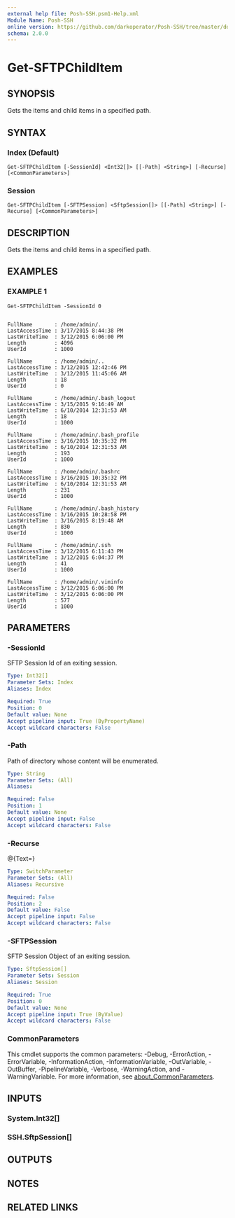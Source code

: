 ```yaml
---
external help file: Posh-SSH.psm1-Help.xml
Module Name: Posh-SSH
online version: https://github.com/darkoperator/Posh-SSH/tree/master/docs
schema: 2.0.0
---
```


# Get-SFTPChildItem

## SYNOPSIS
Gets the items and child items in a specified path.

## SYNTAX

### Index (Default)
```
Get-SFTPChildItem [-SessionId] <Int32[]> [[-Path] <String>] [-Recurse] [<CommonParameters>]
```

### Session
```
Get-SFTPChildItem [-SFTPSession] <SftpSession[]> [[-Path] <String>] [-Recurse] [<CommonParameters>]
```

## DESCRIPTION
Gets the items and child items in a specified path.

## EXAMPLES

### EXAMPLE 1
```
Get-SFTPChildItem -SessionId 0


FullName       : /home/admin/.
LastAccessTime : 3/17/2015 8:44:38 PM
LastWriteTime  : 3/12/2015 6:06:00 PM
Length         : 4096
UserId         : 1000

FullName       : /home/admin/..
LastAccessTime : 3/12/2015 12:42:46 PM
LastWriteTime  : 3/12/2015 11:45:06 AM
Length         : 18
UserId         : 0

FullName       : /home/admin/.bash_logout
LastAccessTime : 3/15/2015 9:16:49 AM
LastWriteTime  : 6/10/2014 12:31:53 AM
Length         : 18
UserId         : 1000

FullName       : /home/admin/.bash_profile
LastAccessTime : 3/16/2015 10:35:32 PM
LastWriteTime  : 6/10/2014 12:31:53 AM
Length         : 193
UserId         : 1000

FullName       : /home/admin/.bashrc
LastAccessTime : 3/16/2015 10:35:32 PM
LastWriteTime  : 6/10/2014 12:31:53 AM
Length         : 231
UserId         : 1000

FullName       : /home/admin/.bash_history
LastAccessTime : 3/16/2015 10:28:58 PM
LastWriteTime  : 3/16/2015 8:19:48 AM
Length         : 830
UserId         : 1000

FullName       : /home/admin/.ssh
LastAccessTime : 3/12/2015 6:11:43 PM
LastWriteTime  : 3/12/2015 6:04:37 PM
Length         : 41
UserId         : 1000

FullName       : /home/admin/.viminfo
LastAccessTime : 3/12/2015 6:06:00 PM
LastWriteTime  : 3/12/2015 6:06:00 PM
Length         : 577
UserId         : 1000
```

## PARAMETERS

### -SessionId
SFTP Session Id of an exiting session.

```yaml
Type: Int32[]
Parameter Sets: Index
Aliases: Index

Required: True
Position: 0
Default value: None
Accept pipeline input: True (ByPropertyName)
Accept wildcard characters: False
```

### -Path
Path of directory whose content will be enumerated.

```yaml
Type: String
Parameter Sets: (All)
Aliases:

Required: False
Position: 1
Default value: None
Accept pipeline input: False
Accept wildcard characters: False
```

### -Recurse
@{Text=}

```yaml
Type: SwitchParameter
Parameter Sets: (All)
Aliases: Recursive

Required: False
Position: 2
Default value: False
Accept pipeline input: False
Accept wildcard characters: False
```

### -SFTPSession
SFTP Session Object of an exiting session.

```yaml
Type: SftpSession[]
Parameter Sets: Session
Aliases: Session

Required: True
Position: 0
Default value: None
Accept pipeline input: True (ByValue)
Accept wildcard characters: False
```

### CommonParameters
This cmdlet supports the common parameters: -Debug, -ErrorAction, -ErrorVariable, -InformationAction, -InformationVariable, -OutVariable, -OutBuffer, -PipelineVariable, -Verbose, -WarningAction, and -WarningVariable. For more information, see [about_CommonParameters](http://go.microsoft.com/fwlink/?LinkID=113216).

## INPUTS

### System.Int32[]
### SSH.SftpSession[]
## OUTPUTS

## NOTES

## RELATED LINKS
